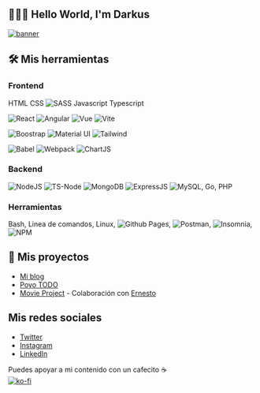 ## 👋👨‍💻 Hello World, I'm Darkus

[![banner](https://pbs.twimg.com/profile_banners/1376723197731737602/1685381582/600x200)](darkusphantom.com)

## 🛠 Mis herramientas
### Frontend
HTML CSS ![SASS](https://img.shields.io/badge/Sass-CC6699?style=for-the-badge&logo=sass&logoColor=white) Javascript Typescript

![React](https://img.shields.io/badge/React-20232A?style=for-the-badge&logo=react&logoColor=61DAFB) ![Angular](https://img.shields.io/badge/Angular-DD0031?style=for-the-badge&logo=angular&logoColor=white) ![Vue](https://img.shields.io/badge/Vue.js-35495E?style=for-the-badge&logo=vuedotjs&logoColor=4FC08D) ![Vite](https://img.shields.io/badge/Vite-B73BFE?style=for-the-badge&logo=vite&logoColor=FFD62E)

![Boostrap](https://img.shields.io/badge/Bootstrap-563D7C?style=for-the-badge&logo=bootstrap&logoColor=white) ![Material UI](https://img.shields.io/badge/Material%20UI-007FFF?style=for-the-badge&logo=mui&logoColor=white) ![Tailwind](https://img.shields.io/badge/Tailwind_CSS-38B2AC?style=for-the-badge&logo=tailwind-css&logoColor=white)

![Babel](https://img.shields.io/badge/Babel-F9DC3E?style=for-the-badge&logo=babel&logoColor=white) ![Webpack](https://img.shields.io/badge/Webpack-8DD6F9?style=for-the-badge&logo=Webpack&logoColor=white) ![ChartJS](https://img.shields.io/badge/Chart.js-FF6384?style=for-the-badge&logo=chartdotjs&logoColor=white)

### Backend

![NodeJS](https://img.shields.io/badge/Node.js-339933?style=for-the-badge&logo=nodedotjs&logoColor=white) ![TS-Node](https://img.shields.io/badge/ts--node-3178C6?style=for-the-badge&logo=ts-node&logoColor=white) ![MongoDB](https://img.shields.io/badge/MongoDB-4EA94B?style=for-the-badge&logo=mongodb&logoColor=white) ![ExpressJS](https://img.shields.io/badge/Express.js-000000?style=for-the-badge&logo=express&logoColor=white) ![MySQL](https://img.shields.io/badge/MySQL-005C84?style=for-the-badge&logo=mysql&logoColor=white), Go, PHP

### Herramientas

Bash, Linea de comandos, Linux, ![Github Pages](https://img.shields.io/badge/GitHub%20Pages-222222?style=for-the-badge&logo=GitHub%20Pages&logoColor=white), ![Postman](https://img.shields.io/badge/Postman-FF6C37?style=for-the-badge&logo=Postman&logoColor=white), ![Insomnia](https://img.shields.io/badge/Insomnia-5849be?style=for-the-badge&logo=Insomnia&logoColor=white), ![NPM](https://img.shields.io/badge/npm-CB3837?style=for-the-badge&logo=npm&logoColor=white)

## 💼 Mis proyectos
- [Mi blog](https://darkusphantom.com)
- [Poyo TODO](https://poyo-todo.netlify.app/)
- [Movie Project](https://movies.ernerdo.com/) - Colaboración con [Ernesto](https://github.com/ernerdo)

## Mis redes sociales
- [Twitter](https://twitter.com/darkusphxntxm)
- [Instagram](https://www.instagram.com/darkusphxntxm/)
- [LinkedIn](https://www.linkedin.com/in/darkusphantom/)

Puedes apoyar a mi contenido con un cafecito ☕️<br>
[![ko-fi](https://ko-fi.com/img/githubbutton_sm.svg)]((https://ko-fi.com/H2H1HU2RG))
